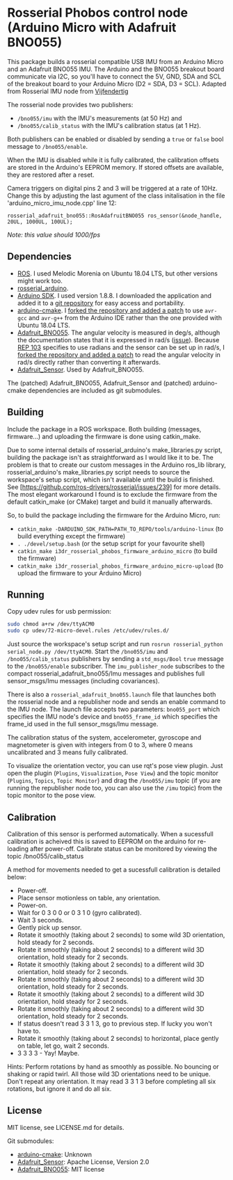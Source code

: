 # Rosserial Phobos control node (Arduino Micro with Adafruit BNO055)

This package builds a rosserial compatible USB IMU from an Arduino Micro and an Adafruit BNO055 IMU. The Arduino and the BNO055 breakout board communicate via I2C, so you'll have to connect the 5V, GND, SDA and SCL of the breakout board to your Arduino Micro (D2 = SDA, D3 = SCL). Adapted from Rosserial IMU node from [Vijfendertig](https://github.com/Vijfendertig/rosserial_adafruit_bno055)

The rosserial node provides two publishers:

- `/bno055/imu` with the IMU's measurements (at 50 Hz) and
- `/bno055/calib_status` with the IMU's calibration status (at 1 Hz).

Both publishers can be enabled or disabled by sending a `true` or `false` bool message to `/bno055/enable`.

When the IMU is disabled while it is fully calibrated, the calibration offsets are stored in the Arduino's EEPROM memory. If stored offsets are available, they are restored after a reset.

Camera triggers on digital pins 2 and 3 will be triggered at a rate of 10Hz. Change this by adjusting the last agument of the class initalisation in the file 'arduino_micro_imu_node.cpp' line 12:
```
rosserial_adafruit_bno055::RosAdafruitBNO055 ros_sensor(&node_handle, 20UL, 1000UL, 100UL);
```
*Note: this value should 1000/fps*

## Dependencies

- [ROS](http://www.ros.org/). I used Melodic Morenia on Ubuntu 18.04 LTS, but other versions might work too.
- [rosserial_arduino](http://wiki.ros.org/rosserial_arduino).
- [Arduino SDK](https://www.arduino.cc/en/main/software). I used version 1.8.8. I downloaded the application and added it to a [git repository](https://github.com/i3drobotics/arduino-linux.git) for easy access and portability. 
- [arduino-cmake](https://github.com/queezythegreat/arduino-cmake). I [forked the repository and added a patch](https://github.com/Vijfendertig/arduino-cmake) to use `avr-gcc` and `avr-g++` from the Arduino IDE rather than the one provided with Ubuntu 18.04 LTS.
- [Adafruit_BNO055](https://github.com/adafruit/Adafruit_BNO055). The angular velocity is measured in deg/s, although the documentation states that it is expressed in rad/s ([issue](https://github.com/adafruit/Adafruit_BNO055/issues/50)). Because [REP 103](www.ros.org/reps/rep-0103.html) specifies to use radians and the sensor can be set up in rad/s, I [forked the repository and added a patch](https://github.com/Vijfendertig/Adafruit_BNO055) to read the angular velocity in rad/s directly rather than converting it afterwards.
- [Adafruit_Sensor](https://github.com/adafruit/Adafruit_Sensor). Used by Adafruit_BNO055.

The (patched) Adafruit_BNO055, Adafruit_Sensor and (patched) arduino-cmake dependencies are included as git submodules.

## Building

Include the package in a ROS workspace. Both building (messages, firmware...) and uploading the firmware is done using catkin_make.

Due to some internal details of rosserial_arduino's make_libraries.py script, building the package isn't as straightforward as I would like it to be. The problem is that to create our custom messages in the Arduino ros_lib library, rosserial_arduino's make_libraries.py script needs to source the workspace's setup script, which isn't available until the build is finished. See [https://github.com/ros-drivers/rosserial/issues/239] for more details. 
The most elegant workaround I found is to exclude the firmware from the default catkin_make (or CMake) target and build it manually afterwards.

So, to build the package including the firmware for the Arduino Micro, run:

- `catkin_make -DARDUINO_SDK_PATH=PATH_TO_REPO/tools/arduino-linux` (to build everything except the firmware)
- `. ./devel/setup.bash` (or the setup script for your favourite shell)
- `catkin_make i3dr_rosserial_phobos_firmware_arduino_micro` (to build the firmware)
- `catkin_make i3dr_rosserial_phobos_firmware_arduino_micro-upload` (to upload the firmware to your Arduino Micro)

## Running

Copy udev rules for usb permission:

```bash
sudo chmod a+rw /dev/ttyACM0
sudo cp udev/72-micro-devel.rules /etc/udev/rules.d/
```

Just source the workspace's setup script and run `rosrun rosserial_python serial_node.py /dev/ttyACM0`. Start the `/bno055/imu` and `/bno055/calib_status` publishers by sending a `std_msgs/Bool` `true` message to the `/bno055/enable` subscriber. The `imu_publisher_node` subscribes to the compact rosserial_adafruit_bno055/Imu messages and publishes full sensor_msgs/Imu messages (including covariances).

There is also a `rosserial_adafruit_bno055.launch` file that launches both the rosserial node and a republisher node and sends an enable command to the IMU node. The launch file accepts two parameters: `bno055_port` which specifies the IMU node's device and `bno055_frame_id` which specifies the frame_id used in the full sensor_msgs/Imu message.

The calibration status of the system, accelerometer, gyroscope and magnetometer is given with integers from 0 to 3, where 0 means uncalibrated and 3 means fully calibrated.

To visualize the orientation vector, you can use rqt's pose view plugin. Just open the plugin (`Plugins`, `Visualization`, `Pose View`) and the topic monitor (`Plugins`, `Topics`, `Topic Monitor`) and drag the `/bno055/imu` topic (if you are running the republisher node too, you can also use the `/imu` topic) from the topic monitor to the pose view.

## Calibration
Calibration of this sensor is performed automatically. When a sucessfull calibration is acheived this is saved to EEPROM on the arduino for re-loading after power-off. 
Calibrate status can be monitored by viewing the topic /bno055/calib_status

A method for movements needed to get a sucessfull calibration is detailed below:
- Power-off.
- Place sensor motionless on table, any orientation.
- Power-on.
- Wait for 0 3 0 0 or 0 3 1 0 (gyro calibrated).
- Wait 3 seconds.
- Gently pick up sensor.
- Rotate it smoothly (taking about 2 seconds) to some wild 3D orientation, hold steady for 2 seconds.
- Rotate it smoothly (taking about 2 seconds) to a different wild 3D orientation, hold steady for 2 seconds.
- Rotate it smoothly (taking about 2 seconds) to a different wild 3D orientation, hold steady for 2 seconds.
- Rotate it smoothly (taking about 2 seconds) to a different wild 3D orientation, hold steady for 2 seconds.
- Rotate it smoothly (taking about 2 seconds) to a different wild 3D orientation, hold steady for 2 seconds.
- Rotate it smoothly (taking about 2 seconds) to a different wild 3D orientation, hold steady for 2 seconds.
- If status doesn't read 3 3 1 3, go to previous step. If lucky you won't have to.
- Rotate it smoothly (taking about 2 seconds) to horizontal, place gently on table, let go, wait 2 seconds.
- 3 3 3 3 - Yay! Maybe.

Hints:
Perform rotations by hand as smoothly as possible. No bouncing or shaking or rapid twirl.
All those wild 3D orientations need to be unique. Don't repeat any orientation.
It may read 3 3 1 3 before completing all six rotations, but ignore it and do all six.

## License

MIT license, see LICENSE.md for details.

Git submodules:

- [arduino-cmake](https://github.com/queezythegreat/arduino-cmake): Unknown
- [Adafruit_Sensor](https://github.com/adafruit/Adafruit_Sensor): Apache License, Version 2.0
- [Adafruit_BNO055](https://github.com/adafruit/Adafruit_BNO055): MIT license
